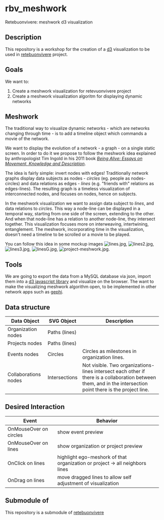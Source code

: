 rbv_meshwork
============

Retebuonvivere: meshwork d3 visualization

Description
-----------
This repository is a workshop for the creation of a [d3][2] visualization to be used in [retebuonvivere][0] project.

Goals
-----
We want to:
1. Create a meshwork visualization for retevuonvivere project
2. Create a meshwork visualization algoritm for displaying dynamic networks

Meshwork
--------
The traditional way to visualize dynamic networks - which are networks changing through time - is to add a timeline object which commands a movie of the network.

We want to display the evolution of a network - a graph - on a single static screen. In order to do it we propose to follow the meshwork idea explained by anthropologist Tim Ingold in his 2011 book *[Being Alive: Essays on Movement, Knowledge and Description][4]*. 

The idea is fairly simple: invert nodes with edges! Traditionally network graphs display data subjects as nodes - *circles* (eg. people as nodes-circles) and data relations as edges - *lines* (e.g. "friends with" relations as edges-lines). The resulting graph is a timeless visualization of interconnected nodes, and focuses on nodes, hence on subjects. 

In the meshwork visualization we want to assign data subject to *lines*, and data relations to *circles*. This way a node-line can be displayed in a temporal way, starting from one side of the screen, extending to the other. And when that node-line has a relation to another node-line, they intersect together. This visualization focuses more on interweaving, intertwining, entanglement. The meshwork, incorporating time in the visualization, doesn't need a timeline to be scrolled or a movie to be played.

You can follow this idea in some mockup images ![lines.jpg](images/lines.jpg), ![lines2.jpg](images/lines2.jpg), ![lines3.jpg](images/lines3.jpg), ![linesG.jpg](images/linesG.png), ![project-meshwork.jpg](images/project-meshwork.jpg).

Tools
-----
We are going to export the data from a MySQL database via json, import them into a [d3 javascript library][2] and visualize on the browser. The want to make the visualizing meshwork algorithm open, to be implemented in other network apps such as [gephi][3].

Data structure
--------------
| Data Object          | SVG Object    | Description                                 |
| -------------------- | ------------- | -----------                                 |
| Organization nodes   | Paths (lines) |                                             |
| Projects nodes       | Paths (lines) |                                             |
| Events nodes         | Circles       | Circles as milestones in organization lines. |
| Collaborations nodes | Intersections | Not visible. Two organizations-lines intersect each other if there is a collaboration between them, and in the intersection point there is the project line. |

Desired Interaction 
-----------
| Event                | Behavior             |
| -------------------- | -------------------- |
| OnMouseOver on circles | show event preview |
| OnMouseOver on lines   | show organization or project preview |
| OnClick on lines       | highlight ego-meshork of that organization or project → all neighbors lines |
| OnDrag on lines        | move dragged lines to allow self adjustment of visualization |

Submodule of
------------
This repository is a submodule of [retebuonvivere][0]


[0]: https://github.com/fonzy85vr/retebuonvivere
[1]: http://www.retebuonvivere.org
[2]: http://d3js.org/
[3]: https://gephi.github.io/
[4]: http://geactblog.files.wordpress.com/2012/03/tim_ingold-being_alive__essays_on_movement_knowledge_and_description__-routledge2011.pdf
